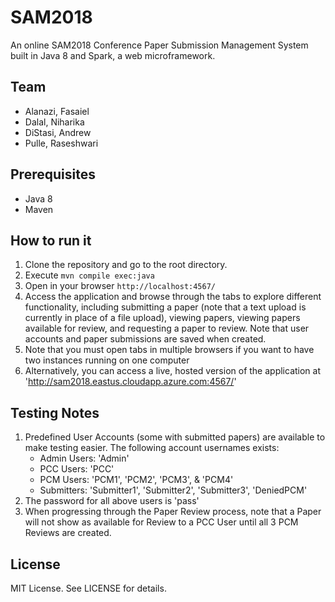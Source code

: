 # SAM2018

An online SAM2018 Conference Paper Submission Management System built in Java 8 and Spark, a web microframework.

## Team

- Alanazi, Fasaiel
- Dalal, Niharika
- DiStasi, Andrew
- Pulle, Raseshwari



## Prerequisites

- Java 8
- Maven

## How to run it

1. Clone the repository and go to the root directory.
2. Execute `mvn compile exec:java`
3. Open in your browser `http://localhost:4567/`
4. Access the application and browse through the tabs to explore different functionality, including submitting a paper (note that a text upload is currently in place of a file upload), viewing papers, viewing papers available for review, and requesting a paper to review.  Note that user accounts and paper submissions are saved when created.
5. Note that you must open tabs in multiple browsers if you want to have two instances running on one computer
6. Alternatively, you can access a live, hosted version of the application at 'http://sam2018.eastus.cloudapp.azure.com:4567/'

## Testing Notes
1. Predefined User Accounts (some with submitted papers) are available to make testing easier.  The following account usernames exists:
    * Admin Users: 'Admin'
    * PCC Users: 'PCC'
    * PCM Users: 'PCM1', 'PCM2', 'PCM3', & 'PCM4'
    * Submitters: 'Submitter1', 'Submitter2', 'Submitter3', 'DeniedPCM'
2. The password for all above users is 'pass'
3. When progressing through the Paper Review process, note that a Paper will not show as available for Review to a PCC User until all 3 PCM Reviews are created.

## License
MIT License.
See LICENSE for details.
